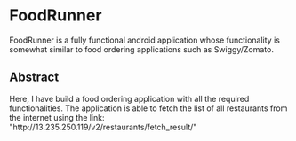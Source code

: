 # FoodRunner
FoodRunner is a fully functional android application whose functionality is somewhat similar to food ordering applications such as Swiggy/Zomato.
## Abstract
<p>Here, I have build a food ordering application with all the required functionalities. The application is able to fetch the list of all restaurants from the internet using the link: "http://13.235.250.119/v2/restaurants/fetch_result/"</p>

